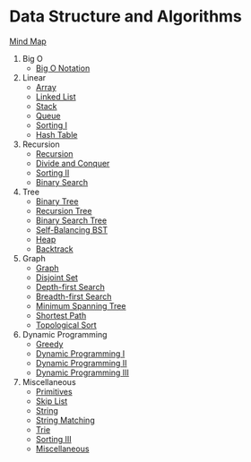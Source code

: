 # Data Structure and Algorithms

[Mind Map](https://whimsical.com/data-structure-algorithms-FvSVx7M8bPEzAECdUsBDGi)

1. Big O
    - [Big O Notation](<./1.1 Big O Notation.md>)
2. Linear
    - [Array](<./2.1 Array.md>)
    - [Linked List](<./2.2 Linked List.md>)
    - [Stack](<./2.3 Stack.md>)
    - [Queue](<./2.4 Queue.md>)
    - [Sorting I](<./2.5 Sorting I.md>)
    - [Hash Table](<./2.6 Hash Table.md>)
3. Recursion
    - [Recursion](<./3.1 Recursion.md>)
    - [Divide and Conquer](<./3.2 Divide and Conquer.md>)
    - [Sorting II](<./3.3 Sorting II.md>)
    - [Binary Search](<./3.4 Binary Search.md>)
4. Tree
    - [Binary Tree](<./4.1 Binary Tree.md>)
    - [Recursion Tree](<./4.2 Recursion Tree.md>)
    - [Binary Search Tree](<./4.3 Binary Search Tree.md>)
    - [Self-Balancing BST](<./4.4 Self-Balancing BST.md>)
    - [Heap](<./4.5 Heap.md>)
    - [Backtrack](<./4.6 Backtrack.md>)
5. Graph
    - [Graph](<./5.1 Graph.md>)
    - [Disjoint Set](<./5.2 Disjoint Set.md>)
    - [Depth-first Search](<./5.3 Depth-first Search.md>)
    - [Breadth-first Search](<./5.4 Breadth-first Search.md>)
    - [Minimum Spanning Tree](<./5.5 Minimum Spanning Tree.md>)
    - [Shortest Path](<./5.6 Shortest Path.md>)
    - [Topological Sort](<./5.7 Topological Sort.md>)
6. Dynamic Programming
    - [Greedy](<./6.1 Greedy.md>)
    - [Dynamic Programming I](<./6.2 Dynamic Programming I.md>)
    - [Dynamic Programming II](<./6.3 Dynamic Programming II.md>)
    - [Dynamic Programming III](<./6.4 Dynamic Programming III.md>)
7. Miscellaneous
    - [Primitives](<./7.1 Primitives.md>)
    - [Skip List](<./7.2 Skip List.md>)
    - [String](<./7.3 String.md>)
    - [String Matching](<./7.4 String Matching.md>)
    - [Trie](<./7.5 String Matching.md>)
    - [Sorting III](<./7.6 Sorting III.md>)
    - [Miscellaneous](<./7.7 Miscellaneous.md>)